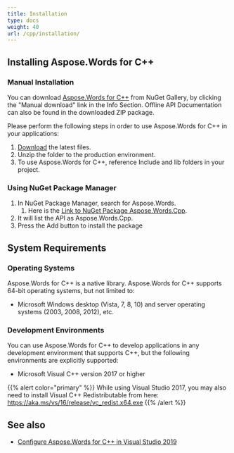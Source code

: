 ```yaml
---
title: Installation
type: docs
weight: 40
url: /cpp/installation/
---
```


## **Installing Aspose.Words for C++**
### **Manual Installation**
You can download [Aspose.Words for C++](https://www.nuget.org/packages/Aspose.Words.Cpp/) from NuGet Gallery, by clicking the "Manual download" link in the Info Section. Offline API Documentation can also be found in the downloaded ZIP package.

Please perform the following steps in order to use Aspose.Words for C++ in your applications:

1. [Download](https://www.nuget.org/packages/Aspose.Words.Cpp/) the latest files.
1. Unzip the folder to the production environment.
1. To use Aspose.Words for C++, reference Include and lib folders in your project.
### **Using NuGet Package Manager**
1. In NuGet Package Manager, search for Aspose.Words. 
   1. Here is the [Link to NuGet Package Aspose.Words.Cpp](https://www.nuget.org/packages/Aspose.Words.Cpp).
1. It will list the API as Aspose.Words.Cpp.
1. Press the Add button to install the package 
## **System Requirements**
### **Operating Systems**
Aspose.Words for C++ is a native library. Aspose.Words for C++ supports 64-bit operating systems, but not limited to:

- Microsoft Windows desktop (Vista, 7, 8, 10) and server operating systems (2003, 2008, 2012), etc.
### **Development Environments**
You can use Aspose.Words for C++ to develop applications in any development environment that supports C++, but the following environments are explicitly supported:

- Microsoft Visual C++ version 2017 or higher

{{% alert color="primary" %}} 
While using Visual Studio 2017, you may also need to install Visual C++ Redistributable from here: https://aka.ms/vs/16/release/vc_redist.x64.exe
{{% /alert %}} 

## **See also**
- [Configure Aspose.Words for C++ in Visual Studio 2019](/words/cpp/configure-aspose-words-for-cpp-in-visual-studio-2019/)